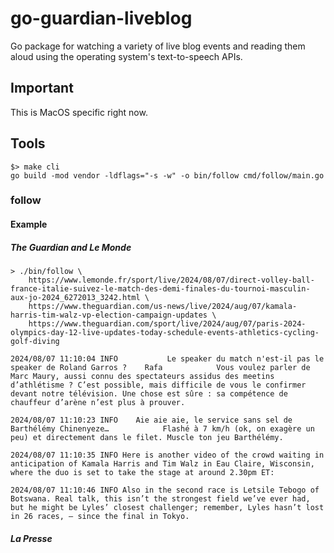 # go-guardian-liveblog

Go package for watching a variety of live blog events and reading them aloud using the operating system's text-to-speech APIs.

## Important

This is MacOS specific right now.

## Tools

```
$> make cli
go build -mod vendor -ldflags="-s -w" -o bin/follow cmd/follow/main.go
```

### follow

#### Example

##### The Guardian and Le Monde

```
> ./bin/follow \
	https://www.lemonde.fr/sport/live/2024/08/07/direct-volley-ball-france-italie-suivez-le-match-des-demi-finales-du-tournoi-masculin-aux-jo-2024_6272013_3242.html \
	https://www.theguardian.com/us-news/live/2024/aug/07/kamala-harris-tim-walz-vp-election-campaign-updates \
	https://www.theguardian.com/sport/live/2024/aug/07/paris-2024-olympics-day-12-live-updates-today-schedule-events-athletics-cycling-golf-diving

2024/08/07 11:10:04 INFO           Le speaker du match n'est-il pas le speaker de Roland Garros ?    Rafa            Vous voulez parler de Marc Maury, aussi connu des spectateurs assidus des meetins d’athlétisme ? C’est possible, mais difficile de vous le confirmer devant notre télévision. Une chose est sûre : sa compétence de chauffeur d’arène n’est plus à prouver.                     

2024/08/07 11:10:23 INFO    Aie aie aie, le service sans sel de Barthélémy Chinenyeze…            Flashé à 7 km/h (ok, on exagère un peu) et directement dans le filet. Muscle ton jeu Barthélémy.                     

2024/08/07 11:10:35 INFO Here is another video of the crowd waiting in anticipation of Kamala Harris and Tim Walz in Eau Claire, Wisconsin, where the duo is set to take the stage at around 2.30pm ET:

2024/08/07 11:10:46 INFO Also in the second race is Letsile Tebogo of Botswana. Real talk, this isn’t the strongest field we’ve ever had, but he might be Lyles’ closest challenger; remember, Lyles hasn’t lost in 26 races, – since the final in Tokyo.
```

##### La Presse

